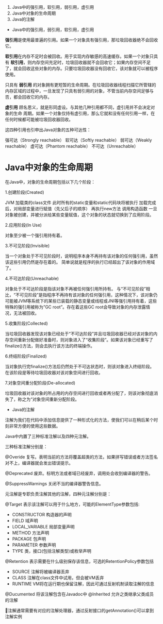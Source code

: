 1. Java中的强引用，软引用，弱引用，虚引用
2. Java中对象的生命周期
3. Java的注解

* Java中的强引用，弱引用，软引用，虚引用

**强引用**是使用最普遍的引用。如果一个对象具有强引用，那垃圾回收器绝不会回收它。

**软引用**在内存不足时会被回收。用于实现内存敏感的高速缓存。如果一个对象只具有 **软引用**，则内存空间充足时，垃圾回收器就不会回收它；如果内存空间不足了，就会回收这些对象的内存。只要垃圾回收器没有回收它，该对象就可以被程序使用。

只具有 **弱引用** 的对象拥有更短暂的生命周期。在垃圾回收器线程扫描它所管辖的内存区域的过程中，一旦发现了只具有弱引用的对象，不管当前内存空间足够与否，都会回收它的内存。

**虚引用** 顾名思义，就是形同虚设。与其他几种引用都不同，虚引用并不会决定对象的生命
周期。如果一个对象仅持有虚引用，那么它就和没有任何引用一样，在任何时候都可能被垃圾回收器回收。

这四种引用也引申出Java对象的五种可达性：

强可达（Strongly reachable）
软可达（Softly reachable）
弱可达（Weakly reachable）
虚可达（Phantom reachable）
不可达（Unreachable）

# Java中对象的生命周期

在Java中，对象的生命周期包括以下几个阶段：

1.创建阶段(Created)

JVM 加载类的class文件 此时所有的static变量和static代码块将被执行 加载完成后，对局部变量进行赋值（先父后子的顺序） 再执行new方法 调用构造函数 一旦对象被创建，并被分派给某些变量赋值，这个对象的状态就切换到了应用阶段。

2.应用阶段(In Use)

对象至少被一个强引用持有着。

3.不可见阶段(Invisible)

当一个对象处于不可见阶段时，说明程序本身不再持有该对象的任何强引用，虽然该这些引用仍然是存在着的。 简单说就是程序的执行已经超出了该对象的作用域了。

4.不可达阶段(Unreachable)

对象处于不可达阶段是指该对象不再被任何强引用所持有。 与“不可见阶段”相比，“不可见阶段”是指程序不再持有该对象的任何强引用，这种情况下，该对象仍可能被JVM等系统下的某些已装载的静态变量或线程或JNI等强引用持有着，这些特殊的强引用被称为”GC root”。存在着这些GC root会导致对象的内存泄露情况，无法被回收。

5.收集阶段(Collected)

当垃圾回收器发现该对象已经处于“不可达阶段”并且垃圾回收器已经对该对象的内存空间重新分配做好准备时，则对象进入了“收集阶段”。如果该对象已经重写了finalize()方法，则会去执行该方法的终端操作。

6.终结阶段(Finalized)

当对象执行完finalize()方法后仍然处于不可达状态时，则该对象进入终结阶段。在该阶段是等待垃圾回收器对该对象空间进行回收。

7.对象空间重分配阶段(De-allocated)

垃圾回收器对该对象的所占用的内存空间进行回收或者再分配了，则该对象彻底消失了，称之为“对象空间重新分配阶段。

* Java的注解

注解为我们在代码中添加信息提供了一种形式化的方法，使我们可以在稍后某个时刻非常方便的使用这些数据。

Java中内置了三种标准注解以及四种元注解。

三种标准注解分别是：

@Overide 复写。表明当前的方法将覆盖超类的方法，如果拼写错误或者方法签名对不上，编译器就会发出错误提示。

@Deprecated 废弃。标明方法或者域已经废弃，调用处会收到编译器的警告。

@SuppressWarnings 关闭不当的编译器警告信息。

元注解是专职负责注解其他的注解，四种元注解分别是：

@Target 表示该注解可以用于什么地方，可能的ElementType参数包括:

* CONSTRUCTOR       构造器的声明
* FIELD             域声明
* LOCAL_VARIABLE    局部变量声明
* METHOD            方法声明
* PACKAGE           包声明
* PARAMETER         参数声明
* TYPE              类，接口(包括注解类型)或枚举声明

@Retention 表示需要在什么级别保存该信息，可选的RetentionPolicy参数包括

* SOURCE 注解将被编译器丢弃
* CLASS 注解在class文件中试用，但会被VM丢弃
* RUNTIME VM将在运行期也保留注解，因此可通过反射机制读取注解的信息

@Ducumented 将该注解包含在Javadoc中
@Inherited 允许之类继承父类成员的注解

注解通常需要有对应的注解处理器，通过反射接口的getAnnotation()可以拿到注解实例

